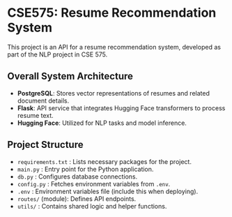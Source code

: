 # CSE575: Resume Recommendation System

This project is an API for a resume recommendation system, developed as part of the NLP project in CSE 575.  

## Overall System Architecture  
- **PostgreSQL**: Stores vector representations of resumes and related document details.  
- **Flask**: API service that integrates Hugging Face transformers to process resume text.  
- **Hugging Face**: Utilized for NLP tasks and model inference.  

## Project Structure  
- `requirements.txt` : Lists necessary packages for the project.  
- `main.py` : Entry point for the Python application.  
- `db.py` : Configures database connections.  
- `config.py` : Fetches environment variables from `.env`.  
- `.env` : Environment variables file (include this when deploying).  
- `routes/` (module): Defines API endpoints.  
- `utils/` : Contains shared logic and helper functions.  
